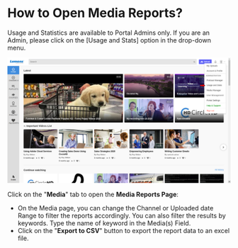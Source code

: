 # How to Open Media Reports?

Usage and Statistics are available to Portal Admins only. If you are an Admin, please click on the \[Usage and Stats\] option in the drop-down menu.

![](../../.gitbook/assets/usageandstats.png)

Click on the "**Media**" tab to open the **Media Reports Page**:

* On the Media page, you can change the Channel or Uploaded date Range to filter the reports accordingly. You can also filter the results by keywords. Type the name of keyword in the Media\(s\) Field.
* Click on the "**Export to CSV**" button to export the report data to an excel file.

